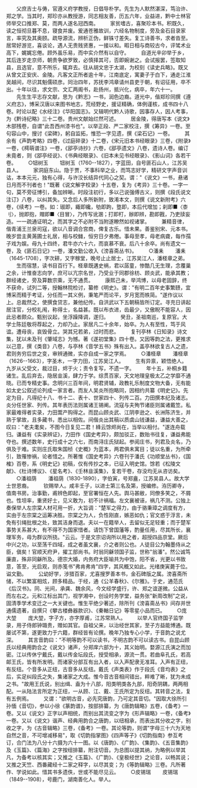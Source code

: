 <!-- { "loadSidebar": true } -->
　　父庶吉士与俦，官遵义府学教授，日倡导朴学。先生为人默然湛深，笃治许、郑之学。当其时，郑珍亦从教授游，同志相友善，历五六年，业益进，黔中士林官师举交口推郑、莫，而两人遂名冠西南。
　　家贫嗜古，喜聚珍本书。积既久，读之恒彻旦暮不息，寝食并废。爰通苍雅故训，六经名物制度，旁及金石目录家言，率究及其奥颐。疏导源流，辨析正伪，鲜铢寸差失。复工诗善书，求者沓至。居常好游览，喜谈论，遇人无贵贱贤惠，一接以和。暇日相与商较古今，评骘术业高下，娓娓忘倦。顾外虽乐易，而中实介然有以自守。
　　自道光辛卯举于乡，其后连岁走京师，朝贵争欲罗致，必慎择其可，否即婉谢之。会试报罢，签取知县，且选官，意不所乐，辄弃去。往从胡文忠于太湖，为校刻《读史兵略》。既又从曾文正安庆、金陵。凡客文正所者逾十年，江南底定，寓妻子于白下，通走江淮吴越间，尽识其魁儒硕彦。同治四年，苏抚李鸿章请州县吏于朝，有诏征用，卒不出。十年以往，求文宗、文汇两阁书，赴扬州，抵兴化，病卒，年六十一。
　　先生生平志存文献，思为《黔志》一书，润色边裔。道光中，偕郑珍同撰《遵义府志》，博采汉唐以来图书地志，荒经野史，援证精确，体例谨核，成书四十八卷。时论以配《水经注》《华阳国志》。又辑明代黔人诗歌，因事存人，因人考事，为《黔诗纪略》三十二卷。贵州文献始烂然可述。
　　居金陵，得唐写本《说文》木部残卷，自谓"此吾西州漆书也"。以举正段、严二家校注，撰《筹异》一卷。至句容山中，搜讨《梁碑》，躬自监拓，惟恐一字见遗，撰《梁石记》一卷。
　　其余有《声韵考略》四卷，《过庭碎录》十二卷，《宋元旧本书经眼录》三卷，《附录》一卷，《樗萌谱注》一卷，《郘亭诗抄》六卷，《郘亭遗文》八卷，遗诗人卷。编订未竟者，则《郘亭经说》、《书典经眼录》、《旧本未见书经眼录》、《影山词》各若干卷。
　　○钮树玉
　　钮树玉（1760--1827），字蓝田，自号匪石山人，江苏吴县人。
　　家洞庭东山。隐于贾，不事科举之业，而笃志好学，精研文字声音训诂，本本元元，独有心得，与许洨长结异代同心之契。谓："《说文》一书，悬诸日月而不刊者也！"既著《说文解字校录》十五卷，复为《考异》三十卷。一字一句，莫不旁征博引，备加辨晰。时段注初行，多以己说强傅古义，则撰《段氏说文注订》八卷，以纠其失。又念后人多所新附，致淆本文，则撰《说文新附考》六卷，《续考》一卷。如：琡即，緅即纔，劬即跔，墪即，本后代增加；刹即■〈桼刂〉，抛即抱，赗即■〈目冒〉，乃传写讹溷；打即朾，辦即辨，勘即戡，乃吏牍妄造。一一疏通证明之，而其字之不必附不当附遂瞭然如视诸掌。
　　兼精音律，偕青浦王兰泉司寇，欲以八音调合宫商，俾复古乐。惜未果。善鉴别宋、元本书。晚岁尝主黄荛圃士礼居，相与校雠，恒穷日夕弗倦。事母至孝，母老病聋，每作孺子戏为娱。母九十四终，君牛亦六十六，而哀慕不衰。后八十余卒。尚有遗文一卷，及《匪石日记》一卷，潘文勤公收入《滂喜斋丛书》。
　　○潘耒
　　潘耒（1645-1708），字次耕，又字稼堂，晚号止止居士，江苏吴江人，潘柽章之弟。
　　生而宿慧，读书目百行下。柽章既遘史祸，君以孱童，惨酷几无生理，念覆巢之余，计惟奋志向学，庶可以亢宗名世，乃受业于同郡徐枋、顾炎武，能承其教；群经诸史，旁及算数宗乘，无不通贯。
　　康熙己未，举鸿博，以母老固辞，终不获命，试列二等，授翰林院检讨，纂修《明史》。谓："有明二百年史事繁赜，宜博采而精于考证，分任而一其义例，秉笔严而论平，岁月宽而帙简。"遂作议以上。总裁然之，使撰食贷志，兼他纪传。自洪武以下五朝稿皆所订定。寻充日讲起居注官，分校礼闱，称得士，名益甚。既以布衣进，齿最少，又傲睨不能容人，因此忌者颇众。甄别议起，坐浮躁降调，遂归。
　　癸丑，圣祖南巡，复原官。大学士陈廷敬将荐起之，力却乃止。家居凡二十余年，始卒。为人有至性，笃于风谊。遭母丧，哀毁骨立。哭其兄若弟，过时而悲。
　　复刊亭林《日知录》诗文集，犹以未及刊《肇域志》为憾。著《遂初堂集》四十卷。又因等韵之法，更推求以己意，撰《类音》八卷，与亭林《音学五书》殊有出入。盖亭林欲复古人之遗，君则务穷后世之变，审辨通微，实亦自成一家之学焉。
　　○潘柽章
　　潘柽章（1626--1663），字圣木，一字力田，江苏吴江人。
　　生有异禀，颖悟绝人。九岁从父受文，裁过目，烬于火；责令复写，不遗一字。
　　年十五，补桐乡籍诸生。乱后弃去，隐居韭溪，肆力于学。综贯百家，天文地理皇极太乙之学靡不通晓。已而专精史事。念明兴三百年间，明君贤辅，政教礼乐制度文物大备，无有能如太史公叙述论列成一家言者。而友人吴炎所抱略同，因相约共纂《明史记》。先定为目，凡得纪十八、书十二、表十、世家四十、列传二百。力田撰本纪及诸志。炎分任世家、列传。其年表历法则属诸王锡阐。流寇与夫殉节诸臣则属诸戴笠。私家最难得者实录，力田鬻产购得之。而昆山顾炎武、江阴李逊之、长洲陈济生，并熟于掌故，且多藏书，悉出以相佐。间偕炎出其稿以质虞山钱谦益，谦益大善之，叹曰："老夫耄矣，不图今日复见二君！綘云馀烬尚在，当举以相付。"遂连舟载归。谦益有《实录辨证》，力田作《国史考异》，颇加驳正，数贻书往复，谦益弗能夺也。撰述数年，史行成十之六七，而南浔庄氏狱起。参阅庄书，列君及炎名，乃俱及于难。实则庄氏取朱国桢《史概》为蓝本，两君俱未寓目；徒以名重，为所牵引，致罹惨祸，论者惜之。所著惟《国史考异》六卷刊于潘氏《功顺堂丛书》，《国榷》百卷，系《明史记》初稿，仅有传抄之本，已征入明史馆。馀若《松陵文献》、《杜诗博议》、《星名考》、《壬林韭溪集》，复若干卷，存没均无从咨访矣。
　　○潘祖荫
　　潘祖荫（1830-1890），字伯寅，号郑盦，江苏吴县人。故大学士世恩裔。
　　钦赐举人。咸丰壬子，以进士第三名及第，授编修。洊历卿寺，值南书房。治事勤，甫辨色即起，至官署恒在人先。舆马甚敝，同僚多笑之，不屑也。性坦率，重贤好士，见义敢为，初不计祸福。左文襄被诬，祸几不测。公独上奏保举人左宗棠人材可用一折，大旨调："楚军之得力，由于骆秉璋之调度有方，实由于左宗棠之运筹决胜。宗棠之为人，负性刚直，嫉恶如仇；官文惑于浮言，未免有引绳批根之处，致其洁身而退。夫以一在籍举人，去留似无足轻重；而于楚军事势关系甚大，有不得不为国家惜者。请饬下曾国藩等，酌量任用，尽其所长，襄理军务，毋为群议所挠。"云云。于是文宗诏询所以用之者，超授四品京堂。厥后中兴之功，以至荡千四域，成之者虽文襄，介之者则公也。人徒目公为翰墨侍从之臣，傎矣！官顺天府尹，擢工部尚书。时翁同龢领国子监，世称"翁潘"。然公诚笃廉直，殊非同龢所及。德宗大婚，内务府大臣喻共为中饱，阳不省，光更以书致意，答至，光启观，则赤笺书"弗肯弗肯"四字，其风概又如此。光绪庚寅薨于位。谥文勤。
　　公幼好学，涉猎百家，尤喜搜罗善本书，金石碑版之属。滂喜斋所储，不以繁富相炫，顾多精品。于经，通《公羊春秋》、《尔雅》。于史，通范氏《后汉书》。同、光间，承龚、魏余风，今文经学盛行，许、郑之谊遂微。公益从而左右之。元和江标出其门，视学湘中，创设时务学堂，益务张"新周改制"之说，固清季学术变迁之一大关键也。惟生平绝少著述，除所刊《滂喜斋丛书》间存并世通儒遗著，自撰只《攀古楼彝器款识》、《秦輶日记》等零星小品而已。
　　○庞大堃
　　庞大堃，字子方，亦字厚甫，江苏常熟人。
　　以举人官终国子监学录，用子侍郎钟璐贵，赠如其官。自祖父来，以治经世其家，至子方益能博通。既屡试不第，遂更致力于六籍，群经皆有论撰。晚年乃独专心小学，于音韵之说尤深。
　　其言音韵曰："不明等韵不可以读书，不明古韵不可以读古书。自昆山顾氏以经典用韵合之《说文》诸声，分郑庠六部为十，其义始明。婺源江氏演之而加密。江以传休宁戴氏，戴以传金坛段氏，授受相承，源流一贯。若曲阜孔氏，若高邮王氏，皆有所发明。而诸家分部互有出入者，以入声配隶无准耳。入声有正纽，有反纽。个音多从正纽，古音多从反纽。戴氏《声类表》作于段氏《音均表》之后，实足纠段氏之失，集诸家之大成。惟今音古音相间错出，粹难了晰，犹为未成之书。"故用王氏说，别出缉、盍为十八部，阳类明类各九部，阳奇阴耦，两两相配。一从陆法言所定为正纽，一从顾、江、戴、王氏所定为反纽。其转音之法，复有五例焉。
　　又谓："欲明古音，必先究唐韵，乃可定其音切。"因取大徐所引孙愐《音切》，参以小徐《篆韵谱》，按部排纂，为《唐韵辑略》五卷，《备考》一卷。又以《说文》正字以声相统，而别出其流变之字为《形声辑略》一卷，《备考》一卷。又以《说文》谐声、经典用韵合之唐韵，以纽相承，而表出其分收之字，别收之字，为《古音辑略》三卷，《备考》一卷。其论等韵，则谓"字母三十六为天地自然之音，不可增减移易"，取《切韵指掌图》《四声等子》《切韵指南》参互考订，合门法为八分十六摄为六十一图。以《唐韵》、《广韵》、《集韵》、《五音集韵》及《玉篇》、《篇海》之字按纽排纂，附注切音。为总图以提其纳，为略例以举其凡，为备考以核其实；又推之《玉篇》、《广韵》、《皇极经世》之论音，以畅其说；又推之天竺、西番藏经十二家之释字，以尽其变；为《等韵辑略》三卷。凡所著作、学说如此。惜其书多遗佚，世或不能尽见云。
　　○皮锡瑞
　　皮锡瑞（1849--1908），号鹿门，湖南善化人。举人。
